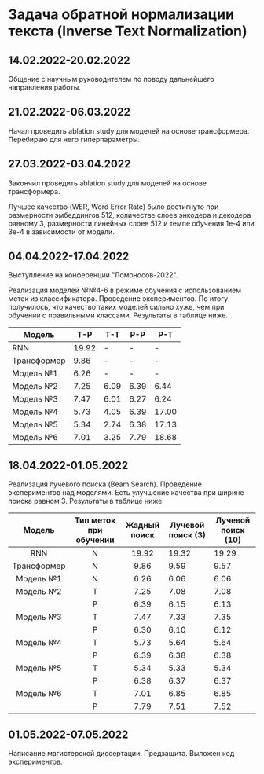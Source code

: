 # Задача обратной нормализации текста (Inverse Text Normalization)

## 14.02.2022-20.02.2022

Общение с научным руководителем по поводу дальнейшего направления работы.

## 21.02.2022-06.03.2022

Начал проведить ablation study для моделей на основе трансформера. Перебираю для него гиперпараметры.

## 27.03.2022-03.04.2022

Закончил проведить ablation study для моделей на основе трансформера.

Лучшее качество (WER, Word Error Rate) было достигнуто при размерности эмбеддингов 512, количестве слоев энкодера и декодера равному 3, размерности линейных слоев 512 и темпе обучения 1e-4 или 3e-4 в зависимости от модели.

## 04.04.2022-17.04.2022

Выступление на конференции "Ломоносов-2022".

Реализация моделей №№4-6 в режиме обучения с использованием меток из классификатора. Проведение экспериментов. По итогу получилось, что качество таких моделей сильно хуже, чем при обучении с правильными классами. Результаты в таблице ниже.

| Модель      | T-P   | T-T  | P-P  | P-T   |
| ----------- | ----- | ---- | ---- | ----- |
| RNN         | 19.92 | -    | -    | -     |
| Трансформер | 9.86  | -    | -    | -     |
| Модель №1   | 6.26  | -    | -    | -     |
| Модель №2   | 7.25  | 6.09 | 6.39 | 6.44  |
| Модель №3   | 7.47  | 6.01 | 6.27 | 6.24  |
| Модель №4   | 5.73  | 4.05 | 6.39 | 17.00 |
| Модель №5   | 5.34  | 2.74 | 6.38 | 17.13 |
| Модель №6   | 7.01  | 3.25 | 7.79 | 18.68 |

## 18.04.2022-01.05.2022

Реализация лучевого поиска (Beam Search). Проведение экспериментов над моделями. Есть улучшение качества при ширине поиска равном 3. Результаты в таблице ниже.

|   Модель    | Тип меток при обучении | Жадный поиск | Лучевой поиск (3) | Лучевой поиск (10) |
| :---------: | :--------------------: | :----------: | ----------------- | ------------------ |
|     RNN     |           N            |    19.92     | 19.32             | 19.29              |
| Трансформер |           N            |     9.86     | 9.59              | 9.57               |
|  Модель №1  |           N            |     6.26     | 6.06              | 6.06               |
|  Модель №2  |           T            |     7.25     | 7.08              | 7.08               |
|             |           P            |     6.39     | 6.15              | 6.13               |
|  Модель №3  |           T            |     7.47     | 7.33              | 7.35               |
|             |           P            |     6.30     | 6.10              | 6.12               |
|  Модель №4  |           T            |     5.73     | 5.64              | 5.64               |
|             |           P            |     6.39     | 6.38              | 6.38               |
|  Модель №5  |           T            |     5.34     | 5.33              | 5.34               |
|             |           P            |     6.38     | 6.37              | 6.37               |
|  Модель №6  |           T            |     7.01     | 6.85              | 6.85               |
|             |           P            |     7.79     | 7.51              | 7.52               |

## 01.05.2022-07.05.2022

Написание магистерской диссертации. Предзащита. Выложен код экспериментов.


